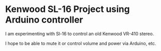 # Kenwood SL-16 Project using Arduino controller

I am experimenting with Sl-16 to control an old Kenwood VR-410 stereo.

I hope to be able to mute it or control volume and power via Arduino, etc.
